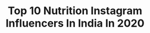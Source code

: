 ---
title: Top 10 Nutrition Instagram Influencers In India In 2020
description: >-
  Find top nutrition Instagram influencers in India in 2020. Most popular hashtags: #fitness #fitnessmotivation #workout #motivation.
platform: Instagram
profiles:
  - username: "karan_h_02"
    fullname: >-
      Karan Hegiste
    location: "India"
    followers: 2635
    engagement: 4031
    commentsToLikes: 0.057743
    avatar: "https://scontent-ams4-1.cdninstagram.com/v/t51.2885-19/s320x320/73316274_811271985994127_7932940162059730944_n.jpg?_nc_ht=scontent-ams4-1.cdninstagram.com&_nc_ohc=4r7HsnaIRhYAX-EqCCT&oh=8c928d8280c87a766678123718f8cffc&oe=5EBB18D9"
    verified: false
    hashtags: "#newyear2019, #seashore, #zaramen, #runfast"
  - username: "tanyakapoor05"
    fullname: >-
      Tanya Kapoor
    location: "India"
    followers: 189298
    engagement: 623
    commentsToLikes: 0.021769
    avatar: "https://scontent-lht6-1.cdninstagram.com/v/t51.2885-19/s320x320/39192411_1740484339410411_2681577889412939776_n.jpg?_nc_ht=scontent-lht6-1.cdninstagram.com&_nc_ohc=_qDlPjJ05Y8AX_MSoZl&oh=65de09eaa11bfadd1fefbc2d6f530aca&oe=5EB9EC61"
    verified: false
    hashtags: "#lifestyleblogger, #nopainnogain, #postworkout, #girlwholifts"
  - username: "mohit_bisht"
    fullname: >-
      Mohit Bisht
    location: "India"
    followers: 18004
    engagement: 1022
    commentsToLikes: 0.016810
    avatar: "https://scontent-lhr8-1.cdninstagram.com/v/t51.2885-19/s320x320/28764498_1625369267583061_8547834162923438080_n.jpg?_nc_ht=scontent-lhr8-1.cdninstagram.com&_nc_ohc=z5Tv6ehyyToAX9oeDHP&oh=9bab5ddbb225aac730e1160a719817c0&oe=5EB72665"
    verified: false
    hashtags: "#legday, #bootyworkout, #jibhi, #strong"
  - username: "kaurwhopaints"
    fullname: >-
      Harpreet kaur
    location: "India"
    followers: 6463
    engagement: 1827
    commentsToLikes: 0.022792
    avatar: "https://scontent-lht6-1.cdninstagram.com/v/t51.2885-19/s320x320/82951675_118697889402182_318067209014345728_n.jpg?_nc_ht=scontent-lht6-1.cdninstagram.com&_nc_ohc=CKXrOcswiogAX8pl7EA&oh=a65158b99db18f588dbef7287dd130e3&oe=5EB7999C"
    verified: false
    hashtags: "#gabbar, #veeru, #srigurugobindsinghji, #basicdrawing"
  - username: "x_thunguyen"
    fullname: >-
      Thu Nguyen
    location: "India"
    followers: 18338
    engagement: 590
    commentsToLikes: 0.030035
    avatar: "https://scontent-lhr8-1.cdninstagram.com/v/t51.2885-19/s320x320/83064437_1768855333245430_3949237710165639168_n.jpg?_nc_ht=scontent-lhr8-1.cdninstagram.com&_nc_ohc=j36jm6WrNCsAX9p4PA7&oh=6a70350b59491ae25650a4d2bfddc3b6&oe=5EBCA7F0"
    verified: false
    hashtags: "#workoutmotivation, #backrollsmakingacomeback, #yoga, #celsiuslivefit"
  - username: "imnehatanwar"
    fullname: >-
      Neha Tanwar
    location: "India"
    followers: 9950
    engagement: 961
    commentsToLikes: 0.028520
    avatar: "https://scontent-ams4-1.cdninstagram.com/v/t51.2885-19/s320x320/50079436_545291255947389_7664415018552655872_n.jpg?_nc_ht=scontent-ams4-1.cdninstagram.com&_nc_ohc=gsMeO9bvOX4AX8X12OS&oh=873b8fe1c7c7add51fcff3b56c93462c&oe=5EB9E9A0"
    verified: false
    hashtags: "#9pm9minutes, #powerofpositivity, #thankyou, #team"
  - username: "vasumittal"
    fullname: >-
      Vasu Mittal
    location: "India"
    followers: 496132
    engagement: 883
    commentsToLikes: 0.006132
    avatar: "https://instagram.ficn1-1.fna.fbcdn.net/v/t51.2885-19/s320x320/75225416_1567917753350647_6473687970560868352_n.jpg?_nc_ht=instagram.ficn1-1.fna.fbcdn.net&_nc_ohc=Rd2l8IVbTdsAX_5sg5B&oh=071391147ab1909a98eacb931b718a94&oe=5EA4DA97"
    verified: true
    hashtags: "#coronacrisis, #quarantine, #selfisolation, #peace"
  - username: "aroraashmit"
    fullname: >-
      Ashmit Arora
    location: "India"
    followers: 72290
    engagement: 426
    commentsToLikes: 0.014767
    avatar: "https://instagram.fkul16-1.fna.fbcdn.net/v/t51.2885-19/s320x320/91055639_455900151811063_5541084467034062848_n.jpg?_nc_ht=instagram.fkul16-1.fna.fbcdn.net&_nc_ohc=V-SHU_bzwYcAX9Q3_CQ&oh=91d418be419ba1333ce70eaa847681a7&oe=5EB883A9"
    verified: false
    hashtags: "#beardguy, #beardstyle, #ashmitbeard, #experimentalbeard"
  - username: "julieebaybee"
    fullname: >-
      Julie
    location: "India"
    followers: 61710
    engagement: 598
    commentsToLikes: 0.021086
    avatar: "https://scontent-lhr8-1.cdninstagram.com/v/t51.2885-19/s320x320/71187737_2360599104193843_429598339936288768_n.jpg?_nc_ht=scontent-lhr8-1.cdninstagram.com&_nc_ohc=xMoM-fN_RQIAX-lD_vy&oh=aec4f6e7f086a30fc976b847c9949db3&oe=5EBA2010"
    verified: false
    hashtags: "#2020vision, #blacktapeproject, #artbasel2019, #nyfw2019"
  - username: "chhillar.mohit"
    fullname: >-
      Mohit Chhillar
    location: "India"
    followers: 95329
    engagement: 504
    commentsToLikes: 0.004414
    avatar: "https://scontent-bos3-1.cdninstagram.com/v/t51.2885-19/s320x320/71096409_409285366630840_7440103406556938240_n.jpg?_nc_ht=scontent-bos3-1.cdninstagram.com&_nc_ohc=corseRGOzT8AX-lS7ef&oh=a453874ca53b7256dbf47ae2d7e4c2d5&oe=5EB72656"
    verified: true
    hashtags: "#handwashchallenge, #trendiing, #photooftheday, #fatherloveson"
---